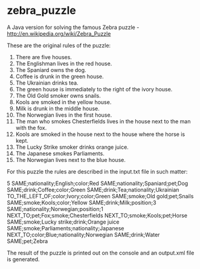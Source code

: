 # zebra_puzzle
A Java version for solving the famous Zebra puzzle - http://en.wikipedia.org/wiki/Zebra_Puzzle

These are the original rules of the puzzle:

1. There are five houses.
2. The Englishman lives in the red house.
3. The Spaniard owns the dog.
4. Coffee is drunk in the green house.
5. The Ukrainian drinks tea.
6. The green house is immediately to the right of the ivory house.
7. The Old Gold smoker owns snails.
8. Kools are smoked in the yellow house.
9. Milk is drunk in the middle house.
10. The Norwegian lives in the first house.
11. The man who smokes Chesterfields lives in the house next to the man with the fox.
12. Kools are smoked in the house next to the house where the horse is kept.
13. The Lucky Strike smoker drinks orange juice.
14. The Japanese smokes Parliaments.
15. The Norwegian lives next to the blue house.

For this puzzle the rules are described in the input.txt file in such matter:

5
SAME;nationality;English;color;Red
SAME;nationality;Spaniard;pet;Dog
SAME;drink;Coffee;color;Green
SAME;drink;Tea;nationality;Ukrainian
TO_THE_LEFT_OF;color;Ivory;color;Green
SAME;smoke;Old gold;pet;Snails
SAME;smoke;Kools;color;Yellow
SAME;drink;Milk;position;3
SAME;nationality;Norwegian;position;1
NEXT_TO;pet;Fox;smoke;Chesterfields
NEXT_TO;smoke;Kools;pet;Horse
SAME;smoke;Lucky strike;drink;Orange juice
SAME;smoke;Parliaments;nationality;Japanese
NEXT_TO;color;Blue;nationality;Norwegian
SAME;drink;Water
SAME;pet;Zebra

The result of the puzzle is printed out on the console and an output.xml file is generated.
